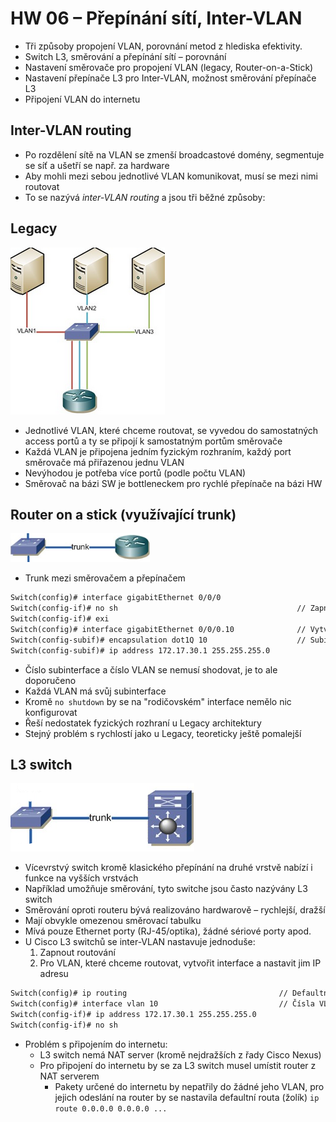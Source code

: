 # HW 06 – Přepínání sítí, Inter-VLAN

* Tři způsoby propojení VLAN, porovnání metod z hlediska efektivity.
* Switch L3, směrování a přepínání sítí – porovnání
* Nastavení směrovače pro propojení VLAN (legacy, Router-on-a-Stick)
* Nastavení přepínače L3 pro Inter-VLAN, možnost směrování přepínače L3
* Připojení VLAN do internetu

## Inter-VLAN routing

* Po rozdělení sítě na VLAN se zmenší broadcastové domény, segmentuje se síť a ušetří se např. za hardware
* Aby mohli mezi sebou jednotlivé VLAN komunikovat, musí se mezi nimi routovat
* To se nazývá _inter-VLAN routing_ a jsou tři běžné způsoby:

## Legacy

![legacy](./img/HW_06_01.PNG)

* Jednotlivé VLAN, které chceme routovat, se vyvedou do samostatných access portů a ty se připojí k samostatným portům směrovače
* Každá VLAN je připojena jedním fyzickým rozhraním, každý port směrovače má přiřazenou jednu VLAN
* Nevýhodou je potřeba více portů (podle počtu VLAN)
* Směrovač na bázi SW je bottleneckem pro rychlé přepínače na bázi HW

## Router on a stick (využívající trunk)

![routeronastick](./img/HW_06_02.PNG)

* Trunk mezi směrovačem a přepínačem

``` txt
Switch(config)# interface gigabitEthernet 0/0/0
Switch(config-if)# no sh                                        // Zapnutí interface
Switch(config-if)# exi
Switch(config)# interface gigabitEthernet 0/0/0.10              // Vytvoření a zapnutí subinterface
Switch(config-subif)# encapsulation dot1Q 10                    // Subinterface 10 odpovídá VLAN 10
Switch(config-subif)# ip address 172.17.30.1 255.255.255.0
```

* Číslo subinterface a číslo VLAN se nemusí shodovat, je to ale doporučeno
* Každá VLAN má svůj subinterface
* Kromě `no shutdown` by se na "rodičovském" interface nemělo nic konfigurovat
* Řeší nedostatek fyzických rozhraní u Legacy architektury
* Stejný problém s rychlostí jako u Legacy, teoreticky ještě pomalejší

## L3 switch

![l3switch](./img/HW_06_03.PNG)

* Vícevrstvý switch kromě klasického přepínání na druhé vrstvě nabízí i funkce na vyšších vrstvách
* Například umožňuje směrování, tyto switche jsou často nazývány L3 switch
* Směrování oproti routeru bývá realizováno hardwarově – rychlejší, dražší
* Mají obvykle omezenou směrovací tabulku
* Mívá pouze Ethernet porty (RJ-45/optika), žádné sériové porty apod.
* U Cisco L3 switchů se inter-VLAN nastavuje jednoduše:
  1. Zapnout routování
  2. Pro VLAN, které chceme routovat, vytvořit interface a nastavit jim IP adresu

``` txt
Switch(config)# ip routing                                  // Defaultně pouze L2 přepínání, vlastnost IP routing se musí zapnout
Switch(config)# interface vlan 10                           // Čísla VLAN se musí shodovat na obou stranách trunku
Switch(config-if)# ip address 172.17.30.1 255.255.255.0
Switch(config-if)# no sh
```

* Problém s připojením do internetu:
  * L3 switch nemá NAT server (kromě nejdražších z řady Cisco Nexus)
  * Pro připojení do internetu by se za L3 switch musel umístit router z NAT serverem
    * Pakety určené do internetu by nepatřily do žádné jeho VLAN, pro jejich odeslání na router by se nastavila defaultní routa (žolík) `ip route 0.0.0.0 0.0.0.0 ...`
